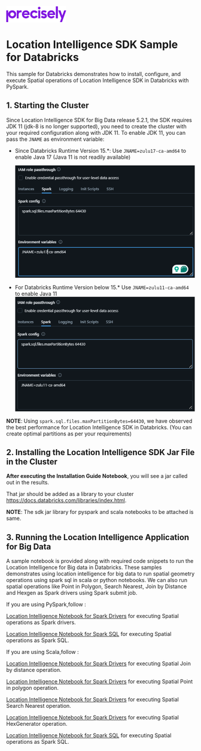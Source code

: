 ![Precisely](../Precisely_Logo.png)

# Location Intelligence SDK Sample for Databricks
This sample for Databricks demonstrates how to install, configure, and execute Spatial operations of Location Intelligence SDK in Databricks with PySpark.


## 1. Starting the Cluster
Since Location Intelligence SDK for Big Data release 5.2.1, the SDK requires JDK 11 (jdk-8 is no longer supported), you need to create the cluster with your required configuration along with JDK 11.
To enable JDK 11, you can pass the `JNAME` as environment variable:


- Since Databricks Runtime Version 15.*:
Use `JNAME=zulu17-ca-amd64` to enable Java 17 (Java 11 is not readily available)

  ![alt text](jname-17.png)

- For Databricks Runtime Version below 15.* 
Use `JNAME=zulu11-ca-amd64` to enable Java 11
  ![alt text](jname11.png)

**NOTE**: Using `spark.sql.files.maxPartitionBytes=64430`, we have observed the best performance for Location Intelligence SDK in Databricks. (You can create optimal partitions as per your requirements) 


## 2. Installing the Location Intelligence SDK Jar File in the Cluster

<strong> After executing the Installation Guide Notebook</strong>, you will see a jar called out in the results.  

That jar should be added as a library to your cluster https://docs.databricks.com/libraries/index.html.


**NOTE**: The sdk jar library for pyspark and scala notebooks to be attached is same.


## 3. Running the Location Intelligence Application for Big Data


A sample notebook is provided along with required code snippets  to run the Location Intelligence for Big data in Databricks. These samples demonstrates using location intelligence for big data to run spatial geometry operations using spark sql in scala or python notebooks. We can also run spatial operations like Point in Polygon, Search Nearest, Join by Distance and Hexgen as Spark drivers using Spark submit job.

If you are using PySpark,follow :

  [Location Intelligence Notebook for Spark Drivers](./pyspark/LI-SDK-Drivers-Pyspark.ipynb) for executing Spatial operations as Spark drivers.
  
  [Location Intelligence Notebook for Spark SQL](./pyspark/LI-SDK-UDF-Pyspark.ipynb) for executing Spatial operations as Spark SQL.

If you are using Scala,follow :

  [Location Intelligence Notebook for Spark Drivers](./scala/LI-JoinByDistance.scala) for executing Spatial Join by distance operation.
  
  [Location Intelligence Notebook for Spark Drivers](./scala/PointInPolygon.scala) for executing Spatial Point in polygon operation.
  
  [Location Intelligence Notebook for Spark Drivers](./scala/SearchNearest.scala) for executing Spatial Search Nearest operation.
  
  [Location Intelligence Notebook for Spark Drivers](./scala/Hexgen.scala) for executing Spatial HexGenerator operation.
  
  [Location Intelligence Notebook for Spark SQL](./scala/Spark-sql-functions.scala) for executing Spatial operations as Spark SQL.

